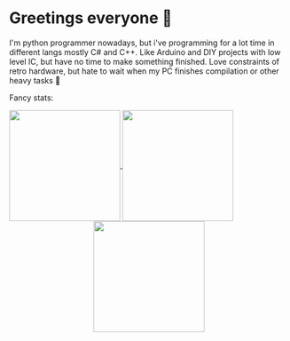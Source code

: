 # Greetings everyone 👋

I'm python programmer nowadays, but i've programming for a lot time in different langs mostly C# and C++. 
Like Arduino and DIY projects with low level IC, but have no time to make something finished.
Love constraints of retro hardware, but hate to wait when my PC finishes compilation or other heavy tasks 🤣

Fancy stats:

<a href="https://github.com/anuraghazra/github-readme-stats">
  <picture>
  <source
    srcset="https://github-readme-stats.vercel.app/api/top-langs/?username=foxelyss&layout=donut&theme=dracula&size_weight=0.5&count_weight=0.5&exclude_repo=Foxelyss.github.io%2Dold%2D%2Cfoxelyss.github.io"
    media="(prefers-color-scheme: dark)"
  />
  <source
    srcset="https://github-readme-stats.vercel.app/api/top-langs/?username=foxelyss&layout=donut&theme=buefy&size_weight=0.5&count_weight=0.5&exclude_repo=Foxelyss.github.io%2Dold%2D%2Cfoxelyss.github.io"
    media="(prefers-color-scheme: light), (prefers-color-scheme: no-preference)"
  />
  <img src="https://github-readme-stats.vercel.app/api/top-langs/?username=foxelyss&layout=donut" height=200 align="center" />
</picture>
</a>

<a href="https://github.com/anuraghazra/github-readme-stats">
  <picture>
  <source
    srcset="https://github-readme-stats.vercel.app/api?username=foxelyss&show_icons=true&theme=dracula"
    media="(prefers-color-scheme: dark)"
  />
  <source
    srcset="https://github-readme-stats.vercel.app/api?username=foxelyss&show_icons=true&theme=buefy"
    media="(prefers-color-scheme: light), (prefers-color-scheme: no-preference)"
  />
  <img src="https://github-readme-stats.vercel.app/api?username=foxelyss&show_icons=true" height=200 align="center" />
</picture>
</a>
<br>

<center>
  <a href="https://github.com/anuraghazra/github-readme-stats">
  <picture>
  <source
    srcset="https://github-readme-stats.vercel.app/api/wakatime?username=foxelyss&langs_count=15&layout=compact&theme=dracula"
    media="(prefers-color-scheme: dark)"
  />
  <source
    srcset="https://github-readme-stats.vercel.app/api/wakatime?username=foxelyss&langs_count=15&layout=compact&theme=buefy"
    media="(prefers-color-scheme: light), (prefers-color-scheme: no-preference)"
  />
  <img src="https://github-readme-stats.vercel.app/api/wakatime?username=foxelyss" height=200 align="center" />
</picture>
</a>
</center>

<!--
**Foxelyss/Foxelyss** is a ✨ _special_ ✨ repository because its `README.md` (this file) appears on your GitHub profile.

Here are some ideas to get you started:

- 🔭 I’m currently working on ...
- 🌱 I’m currently learning ...
- 👯 I’m looking to collaborate on ...
- 🤔 I’m looking for help with ...
- 💬 Ask me about ...
- 📫 How to reach me: ...
- 😄 Pronouns: ...
- ⚡ Fun fact: ...
-->
